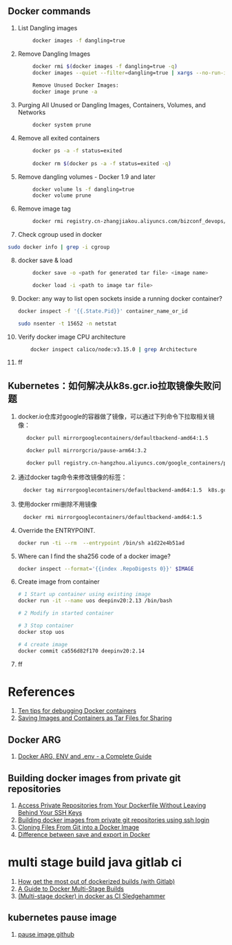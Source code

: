 ## Docker commands

1. List Dangling images
```bash
        docker images -f dangling=true
```
2. Remove Dangling Images
```bash
        docker rmi $(docker images -f dangling=true -q)
        docker images --quiet --filter=dangling=true | xargs --no-run-if-empty docker rmi
  
        Remove Unused Docker Images:
        docker image prune -a
```
3. Purging All Unused or Dangling Images, Containers, Volumes, and Networks
```bash
        docker system prune
```
4. Remove all exited containers
```bash
        docker ps -a -f status=exited
  
        docker rm $(docker ps -a -f status=exited -q)
```
5.  Remove dangling volumes - Docker 1.9 and later
```bash
        docker volume ls -f dangling=true
        docker volume prune
```
6.   Remove image tag
```bash
        docker rmi registry.cn-zhangjiakou.aliyuncs.com/bizconf_devops/deepin_qt:v20base-qt5.11
```

7. Check cgroup used in docker 
```bash
sudo docker info | grep -i cgroup
```
8. docker save & load
```bash
        docker save -o <path for generated tar file> <image name>

        docker load -i <path to image tar file>
```
9. Docker: any way to list open sockets inside a running docker container?
    ```bash
    docker inspect -f '{{.State.Pid}}' container_name_or_id

    sudo nsenter -t 15652 -n netstat
    ```
10. Verify docker image CPU architecture
    ```bash
        docker inspect calico/node:v3.15.0 | grep Architecture
    ```
11. ff

## Kubernetes：如何解决从k8s.gcr.io拉取镜像失败问题
1. docker.io仓库对google的容器做了镜像，可以通过下列命令下拉取相关镜像：
```bash
      docker pull mirrorgooglecontainers/defaultbackend-amd64:1.5

      docker pull mirrorgcrio/pause-arm64:3.2

      docker pull registry.cn-hangzhou.aliyuncs.com/google_containers/pause:3.2
```
2. 通过docker tag命令来修改镜像的标签：
```bash
     docker tag mirrorgooglecontainers/defaultbackend-amd64:1.5  k8s.gcr.io/defaultbackend-amd64:1.5
```
3. 使用docker rmi删除不用镜像
```bash
     docker rmi mirrorgooglecontainers/defaultbackend-amd64:1.5
```
4. Override the ENTRYPOINT.
   ```bash
   docker run -ti --rm  --entrypoint /bin/sh a1d22e4b51ad
   ```
5. Where can I find the sha256 code of a docker image?
   ```bash
   docker inspect --format='{{index .RepoDigests 0}}' $IMAGE
   ```
6. Create image from container
   ```bash
   # 1 Start up container using existing image
   docker run -it --name uos deepinv20:2.13 /bin/bash

   # 2 Modify in started container

   # 3 Stop container
   docker stop uos

   # 4 create image
   docker commit ca556d82f170 deepinv20:2.14
   ```
7. ff

# References
1. [Ten tips for debugging Docker containers](https://medium.com/@betz.mark/ten-tips-for-debugging-docker-containers-cde4da841a1d)
2. [Saving Images and Containers as Tar Files for Sharing](http://dockerlabs.collabnix.com/beginners/saving-images-as-tar/)

## Docker ARG
1. [Docker ARG, ENV and .env - a Complete Guide](https://vsupalov.com/docker-arg-env-variable-guide/)

## Building docker images from private git repositories
1. [Access Private Repositories from Your Dockerfile Without Leaving Behind Your SSH Keys](https://vsupalov.com/build-docker-image-clone-private-repo-ssh-key/)
2. [Building docker images from private git repositories using ssh login](https://itnext.io/building-docker-images-from-private-git-repositories-using-ssh-login-433edf5a18f2)
3. [Cloning Files From Git into a Docker Image](https://janakerman.co.uk/docker-git-clone/)
4. [Difference between save and export in Docker](https://tuhrig.de/difference-between-save-and-export-in-docker/)

# multi stage build java gitlab ci
1. [How get the most out of dockerized builds (with Gitlab)](https://medium.com/fme-developer-stories/how-get-the-most-out-of-dockerized-builds-with-gitlab-e368b960f7c1)
2. [A Guide to Docker Multi-Stage Builds](https://blog.bitsrc.io/a-guide-to-docker-multi-stage-builds-206e8f31aeb8)
3. [(Multi-stage docker) in docker as CI Sledgehammer](https://blog.scottlogic.com/2018/02/09/multi-dind-ci-boxes.html)

## kubernetes pause image
1. [pause image github](https://github.com/kubernetes/kubernetes/tree/master/build/pause)